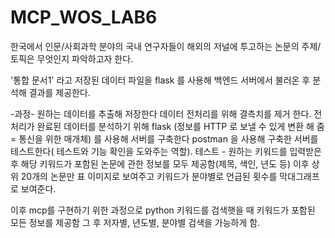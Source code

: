 # MCP_WOS_LAB6
한국에서 인문/사회과학 분야의 국내 연구자들이 해외의 저널에 투고하는 논문의 주제/토픽은 무엇인지 파악하고자 한다. 

'통합 문서1' 라고 저장된 데이터 파일을 flask 를 사용해 백엔드 서버에서 불러온 후 분석해 결과를 제공한다.

-과정-
원하는 데이터를 추출해 저장한다
데이터 전처리를 위해 결측치를 제거 한다.
전처리가 완료된 데이터를 분석하기 위해 flask (정보를 HTTP 로 보낼 수 있게 변환 해 줌 = 통신을 위한 매개체) 를 사용해 서버를 구축한다
postman 을 사용해 구축한 서버를 테스트한다( 테스트와 기능 확인을 도와주는 역할).
테스트 - 원하는 키워드를 입력받은 후 해당 키워드가 포함된 논문에 관한 정보를 모두 제공함(제목, 색인, 년도 등)
이후 상위 20개의 논문만 표 이미지로 보여주고 키워드가 분야별로 언급된 횟수를 막대그래프로 보여준다.

이후 mcp를 구현하기 위한 과정으로
python 
키워드를 검색햇을 때 키워드가 포함된 모든 정보를 제공함
그 후 저자별, 년도별, 분야별 검색을 가능하게 함. 

